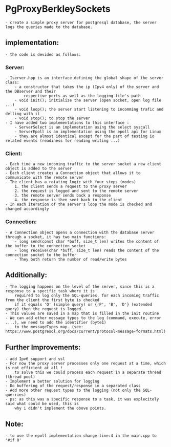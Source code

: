 # PgProxyBerkleySockets
    - create a simple proxy server for postgresql database, the server logs the queries made to the database.

## implementation:
    - the code is devided as follows:
### Server:
    - Iserver.hpp is an interface defining the global shape of the server class:
        - a constructor that takes the ip (Ipv4 only) of the server and the DBserver and their 
            respective ports as well as the logging file's path
        - void init(); initialize the server (open socket, open log file ...)
        - void loop(); the server start listening to incomming trafic and delling with it
        - void stop(); to stop the server
    - I have added two implementations to this interface :
        - ServerSelect is an implemetation using the select syscall
        - ServerEpoll is an implementation using the epoll api for Linux
        - they are almost identical except for the part of testing io related events (readiness for reading writing ...)

### Client:
    - Each time a new incoming traffic to the server socket a new client object is added to the server
    - Each client creates a Connection object that allows it to communicate with the remote server
    - The client has a rotating logic with four steps (modes)
        1. the client sends a request to the proxy server
        2. the request is logged and sent to the remote server
        3. the remote server sends back a response
        4. the response is then sent back to the client
    - In each iteration of the server's loop the mode is checked and changed accordingly

### Connection:
    - A Connection object opens a connection with the database server through a socket, it has two main functions:
        - long send(const char *buff, size_t len) writes the content of the buffer to the connection socket
	    - long receive(char *buff, size_t len) reads the content of the connection socket to the buffer
        - They both return the number of read/write bytes

## Additionally:
    - The logging happens on the level of the server, since this is a response to a specific task where it is 
        required to log only the SQL-queries, for each incoming traffic from the client the first byte is checked
        if it equals 'Q' (simple query) or {'P', 'B', 'D'} (extended query) then the request is logged.
    - This values are saved in a map that is filled in the init routine
    - We can add other message types to the log (command, execute, error ....), we need to add the identifier (byte1)
        to the messageTypes map. (see: https://www.postgresql.org/docs/current/protocol-message-formats.html)

## Further Improvements:
    - add Ipv6 support and ssl
    - For now the proxy server processes only one request at a time, which is not efficient at all !
        to solve this we could process each request in a separate thread (thread pool)
    - Implement a better solution for logging
    - Do buffering of the request/response in a separated class
    - Add more other request types to the logging (not only the SQL-querries)
    - ps: as this was a specific response to a task, it was explecitely said what could be used, this is 
        why i didn't implement the obove points.

## Note:
    - to use the epoll implementation change line:4 in the main.cpp to '#if 0'